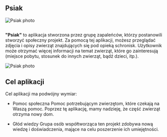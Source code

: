 ## Psiak
![Psiak photo](https://c1.staticflickr.com/5/4762/39427327484_58595c7b91.jpg)
##
**"Psiak"** to aplikacja stworzona przez grupę zapaleńców, którzy postanowili stworzyć społeczny projekt. Za pomocą tej aplikacji, możesz przeglądać zdjęcia i opisy zwierząt znajdujących się pod opieką schronisk. Użytkownik może otrzymać więcej informacji na temat zwierząt, które go zainteresują (miejsce pobytu, stosunek do innych zwierząt, bądź dzieci, itp.).

![Psiak photo](https://media.giphy.com/media/l4pSUYCdkYO5aJZF6/giphy.gif)

## Cel aplikacji

Cel aplikacji ma podwójny wymiar:

- Pomoc społeczna 
Pomoc potrzebującym zwierzętom, które czekają na Waszą pomoc. Poprzez tę aplikację, mamy nadzieję, że część zwierząt otrzyma nowy dom. 

- Głód wiedzy
Grupa osób współtworząca ten projekt zdobywa nową wiedzę i doświadczenia, mające na celu poszerzenie ich umiejętności.

